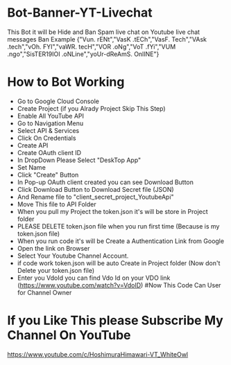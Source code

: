 # Bot-Banner-YT-Livechat
This Bot it will be Hide and Ban Spam live chat on Youtube live chat
messages Ban Example 
{"Vun. rENt","VasK .tECh","VasF. Tech","VAsk .tech","vOh. FYI","vaWR. tecH","VOR .oNg","VoT .fYi","VUM .ngo","SisTER19IOI .oNLine","yoUr-dReAmS. OnlINE"}
# How to Bot Working
- Go to Google Cloud Console
- Create Project (if you Alrady Project Skip This Step)
- Enable All YouTube API
- Go to Navigation Menu 
- Select API & Services
- Click On Credentials
- Create API
- Create OAuth client ID
- In DropDown Please Select "DeskTop App"
- Set Name
- Click "Create" Button
- In Pop-up OAuth client created you can see Download Button
- Click Download Button to Download Secret file (JSON)
- And Rename file to "client_secret_project_YoutubeApi"
- Move This file to API Folder
- When you pull my Project the token.json it's will be store in Project folder
- PLEASE DELETE token.json file when you run first time (Because is my token.json file)
- When you run code it's will be Create a Authentication Link from Google
- Open the link on Browser 
- Select Your Youtube Channel Account. 
- if code work token.json will be auto Create in Project folder (Now don't Delete your token.json file)
- Enter you VdoId you can find Vdo Id on your VDO link (https://www.youtube.com/watch?v=VdoID)
#Now This Code Can User for Channel Owner 

# If you Like This please Subscribe My Channel On YouTube
https://www.youtube.com/c/HoshimuraHimawari-VT_WhiteOwl
